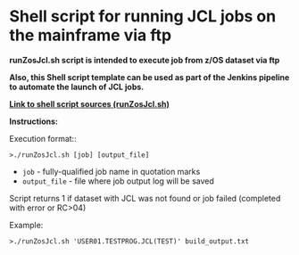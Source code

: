 # Shell script for running JCL jobs on the mainframe via ftp

**runZosJcl.sh script is intended to execute job from z/OS dataset via ftp**

**Also, this Shell script template can be used as part of the Jenkins pipeline to automate the launch of JCL jobs.**

[**Link to shell script sources (runZosJcl.sh)**](https://github.com/IBA-mainframe-dev/Global-Repository-for-Mainframe-Developers/blob/master/zOS%20System%20operating/zOS%20DevOps%20Scripts/Shell%20script%20for%20running%20JCL%20jobs%20on%20the%20mainframe%20via%20ftp/runZosJcl.sh)

**Instructions:**

Execution format::
```
>./runZosJcl.sh [job] [output_file]
```

* `job` - fully-qualified job name in quotation marks
* `output_file` - file where job output log will be saved

Script returns 1 if dataset with JCL was not found or job failed (completed with error or RC>04) 

Example:
```
>./runZosJcl.sh 'USER01.TESTPROG.JCL(TEST)' build_output.txt
```